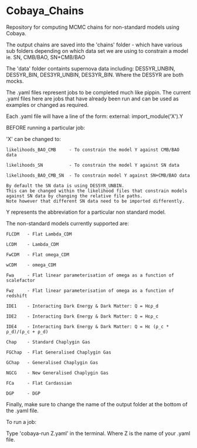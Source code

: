 # Cobaya_Chains
Repository for computing MCMC chains for non-standard models using Cobaya.

The output chains are saved into the 'chains' folder - which have various sub folders depending on which data set we are using to constrain a model
ie. SN, CMB/BAO, SN+CMB/BAO

The 'data' folder containts supernova data including: DES5YR_UNBIN, DES5YR_BIN, DES3YR_UNBIN, DES3YR_BIN. Where the DES5YR are both mocks.

The .yaml files represent jobs to be completed much like pippin. 
The current .yaml files here are jobs that have already been run and can be used as examples or changed as required.

Each .yaml file will have a line of the form:
  external: import_module('X').Y

BEFORE running a particular job:

'X' can be changed to:

    likelihoods_BAO_CMB     - To constrain the model Y against CMB/BAO data
  
    likelihoods_SN          - To constrain the model Y against SN data
  
    likelihoods_BAO_CMB_SN  - To constrain model Y against SN+CMB/BAO data
    
    By default the SN data is using DES5YR_UNBIN. 
    This can be changed within the likelihood files that constrain models against SN data by changing the relative file paths. 
    Note however that different SN data need to be imported differently.
  
  
  Y represents the abbreviation for a particular non standard model. 
  
  The non-standard models currently supported are:
  
    FLCDM   - Flat Lambda_CDM
    
    LCDM    - Lambda_CDM
    
    FwCDM   - Flat omega_CDM
    
    wCDM    - omega_CDM
    
    Fwa     - Flat linear parameterisation of omega as a function of scalefactor
    
    Fwz     - Flat linear parameterisation of omega as a function of redshift
    
    IDE1    - Interacting Dark Energy & Dark Matter: Q = Hερ_d
    
    IDE2    - Interacting Dark Energy & Dark Matter: Q = Hερ_c
    
    IDE4    - Interacting Dark Energy & Dark Matter: Q = Hε (ρ_c * ρ_d)/(ρ_c + ρ_d)
    
    Chap    - Standard Chaplygin Gas
    
    FGChap  - Flat Generalised Chaplygin Gas
    
    GChap   - Generalised Chaplygin Gas
    
    NGCG    - New Generalised Chaplygin Gas
    
    FCa     - Flat Cardassian 
    
    DGP     - DGP 


Finally, make sure to change the name of the output folder at the bottom of the .yaml file.


To run a job:

Type 'cobaya-run Z.yaml' in the terminal. Where Z is the name of your .yaml file.
